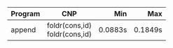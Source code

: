 Program | CNP | Min | Max
--- | --- | ---: | ---:
append | foldr(cons,id)<br/>foldr(cons,id) | 0.0883s | 0.1849s
